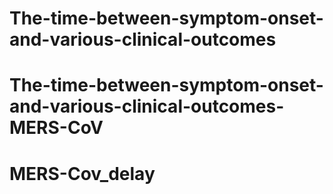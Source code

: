# The-time-between-symptom-onset-and-various-clinical-outcomes
# The-time-between-symptom-onset-and-various-clinical-outcomes-MERS-CoV
# MERS-Cov_delay
